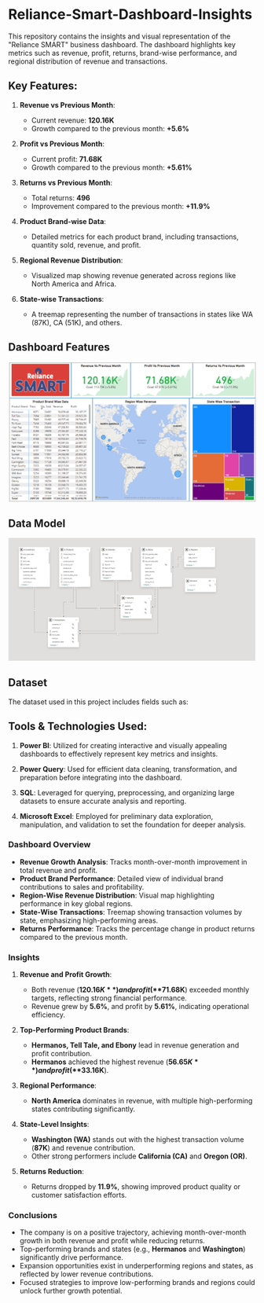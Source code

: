 # Reliance-Smart-Dashboard-Insights
This repository contains the insights and visual representation of the "Reliance SMART" business dashboard. The dashboard highlights key metrics such as revenue, profit, returns, brand-wise performance, and regional distribution of revenue and transactions.



## Key Features:

1. **Revenue vs Previous Month**:
   - Current revenue: **120.16K**
   - Growth compared to the previous month: **+5.6%**

2. **Profit vs Previous Month**:
   - Current profit: **71.68K**
   - Growth compared to the previous month: **+5.61%**

3. **Returns vs Previous Month**:
   - Total returns: **496**
   - Improvement compared to the previous month: **+11.9%**

4. **Product Brand-wise Data**:
   - Detailed metrics for each product brand, including transactions, quantity sold, revenue, and profit.

5. **Regional Revenue Distribution**:
   - Visualized map showing revenue generated across regions like North America and Africa.

6. **State-wise Transactions**:
   - A treemap representing the number of transactions in states like WA (87K), CA (51K), and others.



## Dashboard Features
![Dashboard](https://github.com/Gyanvhi16/Reliance-Smart-Dashboard-Insights/blob/main/Dashboard%20Snapshort.png)



## Data Model
<img src="https://github.com/Gyanvhi16/Reliance-Smart-Dashboard-Insights/blob/main/Data%20Modeling.png"  alt="Data Model Preview" width="1000"/>



## Dataset
The dataset used in this project includes fields such as:




## Tools & Technologies Used:

1. **Power BI**:
Utilized for creating interactive and visually appealing dashboards to effectively represent key metrics and insights.

2. **Power Query**:
Used for efficient data cleaning, transformation, and preparation before integrating into the dashboard.

3. **SQL**:
Leveraged for querying, preprocessing, and organizing large datasets to ensure accurate analysis and reporting.

4. **Microsoft Excel**:
Employed for preliminary data exploration, manipulation, and validation to set the foundation for deeper analysis.




### **Dashboard Overview**  

- **Revenue Growth Analysis**: Tracks month-over-month improvement in total revenue and profit.  
- **Product Brand Performance**: Detailed view of individual brand contributions to sales and profitability.  
- **Region-Wise Revenue Distribution**: Visual map highlighting performance in key global regions.  
- **State-Wise Transactions**: Treemap showing transaction volumes by state, emphasizing high-performing areas.  
- **Returns Performance**: Tracks the percentage change in product returns compared to the previous month.  


### **Insights**  
1. **Revenue and Profit Growth**:  
   - Both revenue (**$120.16K**) and profit (**$71.68K**) exceeded monthly targets, reflecting strong financial performance.  
   - Revenue grew by **5.6%**, and profit by **5.61%**, indicating operational efficiency.  

2. **Top-Performing Product Brands**:  
   - **Hermanos, Tell Tale, and Ebony** lead in revenue generation and profit contribution.  
   - **Hermanos** achieved the highest revenue (**$56.65K**) and profit (**$33.16K**).  

3. **Regional Performance**:  
   - **North America** dominates in revenue, with multiple high-performing states contributing significantly.  

4. **State-Level Insights**:  
   - **Washington (WA)** stands out with the highest transaction volume (**87K**) and revenue contribution.  
   - Other strong performers include **California (CA)** and **Oregon (OR)**.  

5. **Returns Reduction**:  
   - Returns dropped by **11.9%**, showing improved product quality or customer satisfaction efforts.  



### **Conclusions**  
- The company is on a positive trajectory, achieving month-over-month growth in both revenue and profit while reducing returns.  
- Top-performing brands and states (e.g., **Hermanos** and **Washington**) significantly drive performance.  
- Expansion opportunities exist in underperforming regions and states, as reflected by lower revenue contributions.  
- Focused strategies to improve low-performing brands and regions could unlock further growth potential.  













